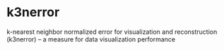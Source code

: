 # k3nerror

k-nearest neighbor normalized error for visualization and reconstruction (k3nerror) – a measure for data visualization performance
